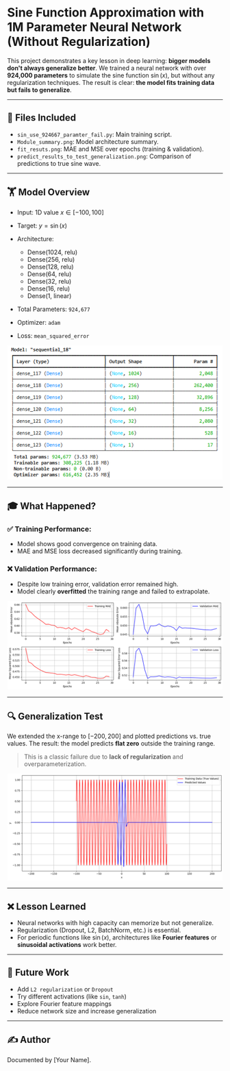 # Sine Function Approximation with 1M Parameter Neural Network (Without Regularization)

This project demonstrates a key lesson in deep learning: **bigger models don't always generalize better**. We trained a neural network with over **924,000 parameters** to simulate the sine function $\sin(x)$, but without any regularization techniques. The result is clear: **the model fits training data but fails to generalize**.

---

## 📁 Files Included

* `sin_use_924667_paramter_fail.py`: Main training script.
* `Module_summary.png`: Model architecture summary.
* `fit_resuts.png`: MAE and MSE over epochs (training & validation).
* `predict_results_to_test_generalization.png`: Comparison of predictions to true sine wave.

---

## 🏋️ Model Overview

* Input: 1D value $x \in [-100, 100]$
* Target: $y = \sin(x)$
* Architecture:

  * Dense(1024, relu)
  * Dense(256, relu)
  * Dense(128, relu)
  * Dense(64, relu)
  * Dense(32, relu)
  * Dense(16, relu)
  * Dense(1, linear)
* Total Parameters: `924,677`
* Optimizer: `adam`
* Loss: `mean_squared_error`

![Model Summary](Module_summary.png)

---

## 🎓 What Happened?

### ✅ Training Performance:

* Model shows good convergence on training data.
* MAE and MSE loss decreased significantly during training.

### ❌ Validation Performance:

* Despite low training error, validation error remained high.
* Model clearly **overfitted** the training range and failed to extrapolate.

![Training & Validation Loss](fit_resuts.png)

---

## 🔍 Generalization Test

We extended the x-range to $[-200, 200]$ and plotted predictions vs. true values.
The result: the model predicts **flat zero** outside the training range.

> This is a classic failure due to **lack of regularization** and overparameterization.

![Prediction Comparison](predict_results_to_test_generalization.png)

---

## ❌ Lesson Learned

* Neural networks with high capacity can memorize but not generalize.
* Regularization (Dropout, L2, BatchNorm, etc.) is essential.
* For periodic functions like $\sin(x)$, architectures like **Fourier features** or **sinusoidal activations** work better.

---

## 🔹 Future Work

* Add `L2 regularization` or `Dropout`
* Try different activations (like `sin`, `tanh`)
* Explore Fourier feature mappings
* Reduce network size and increase generalization

---

## ✍️ Author

Documented by \[Your Name].
